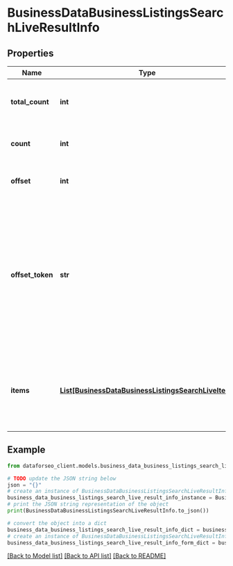 # BusinessDataBusinessListingsSearchLiveResultInfo


## Properties

Name | Type | Description | Notes
------------ | ------------- | ------------- | -------------
**total_count** | **int** | total number of results in our database relevant to your request | [optional] 
**count** | **int** | item types the number of items in the items array | [optional] 
**offset** | **int** | offset in the results array of returned businesses | [optional] 
**offset_token** | **str** | token for subsequent requests by specifying the unique offset_token when setting a new task, you will get the subsequent results of the initial task; offset_token values are unique for each subsequent task | [optional] 
**items** | [**List[BusinessDataBusinessListingsSearchLiveItem]**](BusinessDataBusinessListingsSearchLiveItem.md) | encountered item types types of search engine results encountered in the items array; possible item types: business_listing | [optional] 

## Example

```python
from dataforseo_client.models.business_data_business_listings_search_live_result_info import BusinessDataBusinessListingsSearchLiveResultInfo

# TODO update the JSON string below
json = "{}"
# create an instance of BusinessDataBusinessListingsSearchLiveResultInfo from a JSON string
business_data_business_listings_search_live_result_info_instance = BusinessDataBusinessListingsSearchLiveResultInfo.from_json(json)
# print the JSON string representation of the object
print(BusinessDataBusinessListingsSearchLiveResultInfo.to_json())

# convert the object into a dict
business_data_business_listings_search_live_result_info_dict = business_data_business_listings_search_live_result_info_instance.to_dict()
# create an instance of BusinessDataBusinessListingsSearchLiveResultInfo from a dict
business_data_business_listings_search_live_result_info_form_dict = business_data_business_listings_search_live_result_info.from_dict(business_data_business_listings_search_live_result_info_dict)
```
[[Back to Model list]](../README.md#documentation-for-models) [[Back to API list]](../README.md#documentation-for-api-endpoints) [[Back to README]](../README.md)


